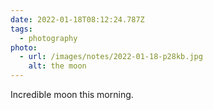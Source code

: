 ```yaml
---
date: 2022-01-18T08:12:24.787Z
tags:
  - photography
photo:
  - url: /images/notes/2022-01-18-p28kb.jpg
    alt: the moon
---
```

Incredible moon this morning. 
